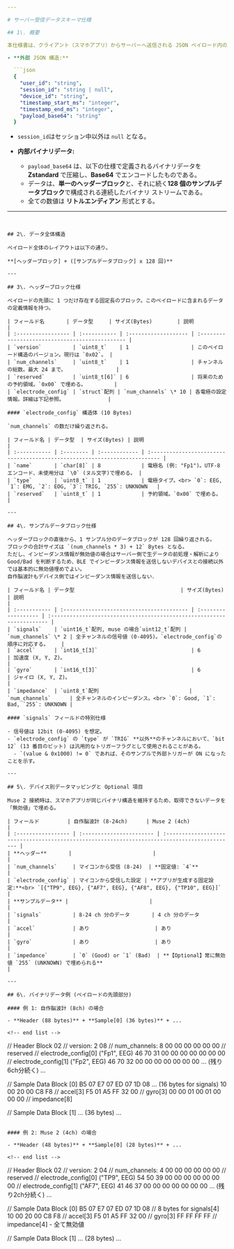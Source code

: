 ```yaml
---

# サーバー受信データスキーマ仕様

## 1\. 概要

本仕様書は、クライアント（スマホアプリ）からサーバーへ送信される JSON ペイロード内の `payload_base64` フィールドをデコード・解凍した後に得られる、バイナリデータの構造を定義する。

- **外部 JSON 構造:**

  ```json
  {
    "user_id": "string",
    "session_id": "string | null",
    "device_id": "string",
    "timestamp_start_ms": "integer",
    "timestamp_end_ms": "integer",
    "payload_base64": "string"
  }
  ```

  - `session_id`はセッション中以外は `null` となる。

- **内部バイナリデータ:**

  - `payload_base64` は、以下の仕様で定義されるバイナリデータを **Zstandard** で圧縮し、**Base64** でエンコードしたものである。
  - データは、**単一のヘッダーブロック**と、それに続く**128 個のサンプルデータブロック**で構成される連続したバイナリ ストリームである。
  - 全ての数値は **リトルエンディアン** 形式とする。

---
```


## 2\. データ全体構造

ペイロード全体のレイアウトは以下の通り。

**[ヘッダーブロック] + ([サンプルデータブロック] x 128 回)**

---

## 3\. ヘッダーブロック仕様

ペイロードの先頭に 1 つだけ存在する固定長のブロック。このペイロードに含まれるデータの定義情報を持つ。

| フィールド名       | データ型     | サイズ(Bytes)        | 説明                                            |
| :----------------- | :----------- | :------------------- | :---------------------------------------------- |
| `version`          | `uint8_t`    | 1                    | このペイロード構造のバージョン。現行は `0x02`。 |
| `num_channels`     | `uint8_t`    | 1                    | チャンネルの総数。最大 24 まで。                |
| `reserved`         | `uint8_t[6]` | 6                    | 将来のための予約領域。`0x00` で埋める。         |
| `electrode_config` | `struct`配列 | `num_channels` \* 10 | 各電極の設定情報。詳細は下記参照。              |

#### `electrode_config` 構造体 (10 Bytes)

`num_channels` の数だけ繰り返される。

| フィールド名 | データ型  | サイズ(Bytes) | 説明                                                                       |
| :----------- | :-------- | :------------ | :------------------------------------------------------------------------- |
| `name`       | `char[8]` | 8             | 電極名 (例: "Fp1")。UTF-8 エンコード、未使用分は `\0` (ヌル文字)で埋める。 |
| `type`       | `uint8_t` | 1             | 電極タイプ。<br> `0`: EEG, `1`: EMG, `2`: EOG, `3`: TRIG, `255`: UNKNOWN   |
| `reserved`   | `uint8_t` | 1             | 予約領域。`0x00` で埋める。                                                |

---

## 4\. サンプルデータブロック仕様

ヘッダーブロックの直後から、1 サンプル分のデータブロックが 128 回繰り返される。
ブロックの合計サイズは `(num_channels * 3) + 12` Bytes となる。
ただし、インピーダンス情報が無効値の場合はサーバー側で生データの前処理・解析により Good/Bad を判断するため、BLE でインピーダンス情報を送信しないデバイスとの接続以外では基本的に無効値埋めでよい。
自作脳波計もデバイス側ではインピーダンス情報を送信しない．

| フィールド名 | データ型                                  | サイズ(Bytes)       | 説明                                                                   |
| :----------- | :---------------------------------------- | :------------------ | :--------------------------------------------------------------------- |
| `signals`    | `uint16_t`配列, muse の場合`uint12_t`配列 | `num_channels` \* 2 | 全チャンネルの信号値 (0-4095)。`electrode_config`の順序に対応する。    |
| `accel`      | `int16_t[3]`                              | 6                   | 加速度 (X, Y, Z)。                                                     |
| `gyro`       | `int16_t[3]`                              | 6                   | ジャイロ (X, Y, Z)。                                                   |
| `impedance`  | `uint8_t`配列                             | `num_channels`      | 全チャンネルのインピーダンス。<br> `0`: Good, `1`: Bad, `255`: UNKNOWN |

#### `signals` フィールドの特別仕様

- 信号値は 12bit (0-4095) を想定。
- `electrode_config` の `type` が `TRIG` **以外**のチャンネルにおいて、`bit 12` (13 番目のビット) は汎用的なトリガーフラグとして使用されることがある。
  - `(value & 0x1000) != 0` であれば、そのサンプルで外部トリガーが ON になったことを示す。

---

## 5\. デバイス別データマッピングと Optional 項目

Muse 2 接続時は、スマホアプリが同じバイナリ構造を維持するため、取得できないデータを「無効値」で埋める。

| フィールド         | 自作脳波計 (8-24ch)      | Muse 2 (4ch)                                                                                  |
| :----------------- | :----------------------- | :-------------------------------------------------------------------------------------------- |
| **ヘッダー**       |                          |                                                                                               |
| `num_channels`     | マイコンから受信 (8-24)  | **固定値: `4`**                                                                               |
| `electrode_config` | マイコンから受信した設定 | **アプリが生成する固定設定:**<br> `[{"TP9", EEG}, {"AF7", EEG}, {"AF8", EEG}, {"TP10", EEG}]` |
| **サンプルデータ** |                          |                                                                                               |
| `signals`          | 8-24 ch 分のデータ       | 4 ch 分のデータ                                                                               |
| `accel`            | あり                     | あり                                                                                          |
| `gyro`             | あり                     | あり                                                                                          |
| `impedance`        | `0` (Good) or `1` (Bad)  | **【Optional】常に無効値 `255` (UNKNOWN) で埋められる**                                       |

---

## 6\. バイナリデータ例 (ペイロードの先頭部分)

#### 例 1: 自作脳波計 (8ch) の場合

- **Header (88 bytes)** + **Sample[0] (36 bytes)** + ...

<!-- end list -->

```
// Header Block
02                                     // version: 2
08                                     // num_channels: 8
00 00 00 00 00 00                      // reserved
// electrode_config[0] ("Fp1", EEG)
46 70 31 00 00 00 00 00 00 00
// electrode_config[1] ("Fp2", EEG)
46 70 32 00 00 00 00 00 00 00
... (残り6ch分続く) ...

// Sample Data Block [0]
B5 07 E7 07 ED 07 1D 08 ... (16 bytes for signals)
10 00 20 00 C8 F8          // accel[3]
F5 01 A5 FF 32 00          // gyro[3]
00 00 01 00 01 00 00 00    // impedance[8]

// Sample Data Block [1]
... (36 bytes) ...
```

#### 例 2: Muse 2 (4ch) の場合

- **Header (48 bytes)** + **Sample[0] (28 bytes)** + ...

<!-- end list -->

```
// Header Block
02                                     // version: 2
04                                     // num_channels: 4
00 00 00 00 00 00                      // reserved
// electrode_config[0] ("TP9", EEG)
54 50 39 00 00 00 00 00 00 00
// electrode_config[1] ("AF7", EEG)
41 46 37 00 00 00 00 00 00 00
... (残り2ch分続く) ...

// Sample Data Block [0]
B5 07 E7 07 ED 07 1D 08    // 8 bytes for signals[4]
10 00 20 00 C8 F8          // accel[3]
F5 01 A5 FF 32 00          // gyro[3]
FF FF FF FF                // impedance[4] - 全て無効値

// Sample Data Block [1]
... (28 bytes) ...
```
